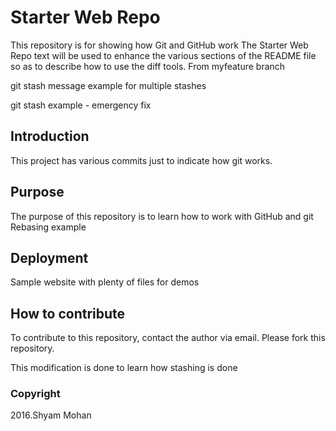 # Starter Web Repo

This repository is for showing how Git and GitHub work
The Starter Web Repo text will be used to enhance the various sections of the 
README file so as to describe how to use the diff tools.
From myfeature branch

git stash message example for multiple stashes

git stash example - emergency fix
## Introduction

This project has various commits just to indicate how git works.

## Purpose

The purpose of this repository is to learn how to work with GitHub and git
Rebasing example

## Deployment

Sample website with plenty of files for demos

## How to contribute

To contribute to this repository, contact the author via email.
Please fork this repository.

This modification is done to learn how stashing is done
### Copyright

2016.Shyam Mohan